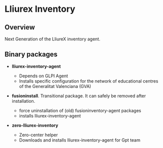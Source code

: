 # Lliurex Inventory
## Overview
Next Generation of the LliureX inventory agent.

## Binary packages

* **lliurex-inventory-agent**
  * Depends on GLPI Agent
  * Installs specific configuration for the network of educational centres of the Generalitat Valenciana (GVA)

* **fusioninstall**. Transitional package. It can safely be removed after installation.
  * force uninstallation of (old) fusioninventory-agent packages
  * installs lliurex-inventory-agent
* **zero-lliurex-inventory**
  * Zero-center helper
  * Downloads and installs lliurex-inventory-agent for Gpt team

